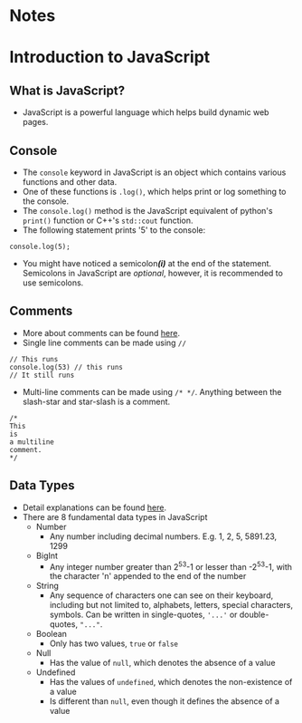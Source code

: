 <link rel="stylesheet" type="text/css" href="../assets/content.css">
<h1 class="custom-header">Notes</h1>

# Introduction to JavaScript

## What is JavaScript?

* JavaScript is a powerful language which helps build dynamic web pages.

## Console

* The `console` keyword in JavaScript is an object which contains various functions and other data. 
* One of these functions is `.log()`, which helps print or log something to the console.
* The `console.log()` method is the JavaScript equivalent of python's `print()` function or C++'s `std::cout` function.
* The following statement prints '5' to the console:
```
console.log(5);
```
* You might have noticed a semicolon<b><i>(i)</i></b> at the end of the statement. Semicolons in JavaScript are _optional_, however, it is recommended to use semicolons.

## Comments

* More about comments can be found [here](https://www.codecademy.com/resources/docs/javascript/comments?page_ref=catalog).
* Single line comments can be made using `//`
```
// This runs
console.log(53) // this runs
// It still runs
```
* Multi-line comments can be made using `/* */`. Anything between the slash-star and star-slash is a comment.
```
/*
This
is
a multiline
comment.
*/
```	

## Data Types

* Detail explanations can be found [here](https://www.codecademy.com/resources/docs/javascript/data-types?page_ref=catalog).
* There are 8 fundamental data types in JavaScript
	* Number
		* Any number including decimal numbers. E.g. 1, 2, 5, 5891.23, 1299
	* BigInt
		* Any integer number greater than 2<sup>53</sup>-1 or lesser than -2<sup>53</sup>-1, with the character 'n' appended to the end of the number
	* String
		* Any sequence of characters one can see on their keyboard, including but not limited to, alphabets, letters, special characters, symbols. Can be written in single-quotes, `'...'` or double-quotes, `"..."`.
	* Boolean
		* Only has two values, `true` or `false`
	* Null
		* Has the value of `null`, which denotes the absence of a value
	* Undefined
		* Has the values of `undefined`, which denotes the non-existence of a value
		* Is different than `null`, even though it defines the absence of a value